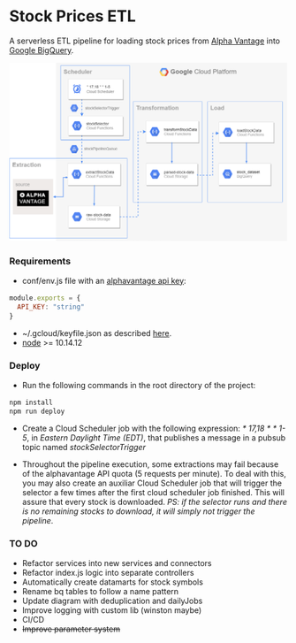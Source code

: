 # Stock Prices ETL

A serverless ETL pipeline for loading stock prices from [Alpha Vantage](https://www.alphavantage.co/) into [Google BigQuery](https://cloud.google.com/bigquery/).

![](static/etldiagram.png)

### Requirements

* conf/env.js file with an [alphavantage api key](https://www.alphavantage.co/documentation/):
```javascript
module.exports = {
  API_KEY: "string"
}
```

* ~/.gcloud/keyfile.json as described [here](https://serverless.com/framework/docs/providers/google/guide/credentials/).
* [node](https://nodejs.org/en/) >=  10.14.12

### Deploy

* Run the following commands in the root directory of the project:

```sh
npm install
npm run deploy
```

* Create a Cloud Scheduler job with the following expression: *\* 17,18 * * 1-5*, in *Eastern Daylight Time (EDT)*, that publishes a message in a pubsub topic named *stockSelectorTrigger*

* Throughout the pipeline execution, some extractions may fail because of the alphavantage API quota (5 requests per minute). To deal with this, you may also create an auxiliar Cloud Scheduler job
that will trigger the selector a few times after the first cloud scheduler job finished. This will assure that every stock is downloaded. *PS: if the selector runs and there is no remaining stocks to download, it will simply not trigger the pipeline*. 

### TO DO

* Refactor services into new services and connectors
* Refactor index.js logic into separate controllers
* Automatically create datamarts for stock symbols
* Rename bq tables to follow a name pattern
* Update diagram with deduplication and dailyJobs
* Improve logging with custom lib (winston maybe)
* CI/CD
* ~~Improve parameter system~~
